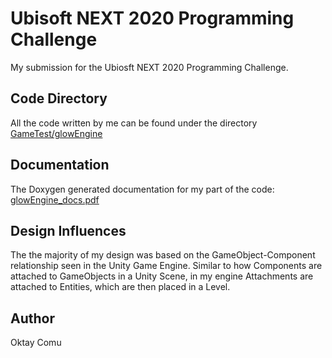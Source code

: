 # Ubisoft NEXT 2020 Programming Challenge
My submission for the Ubiosft NEXT 2020 Programming Challenge.

## Code Directory
All the code written by me can be found under the directory [GameTest/glowEngine](GameTest/glowEngine)

## Documentation
The Doxygen generated documentation for my part of the code: [glowEngine_docs.pdf](glowEngine_docs.pdf)

## Design Influences
The the majority of my design was based on the GameObject-Component relationship seen in the Unity Game Engine.
Similar to how Components are attached to GameObjects in a Unity Scene, in my engine Attachments are attached to Entities, which are then placed in a Level.

## Author
Oktay Comu
